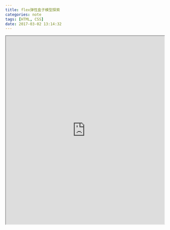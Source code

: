 ```yaml
---
title: flex弹性盒子模型探索
categories: note
tags: [HTML, CSS]
date: 2017-03-02 13:14:32
---
```


<iframe width="100%" height="600px" src="https://run.plnkr.co/plunks/LBIDORZRu42PbiN1E5tV/" />